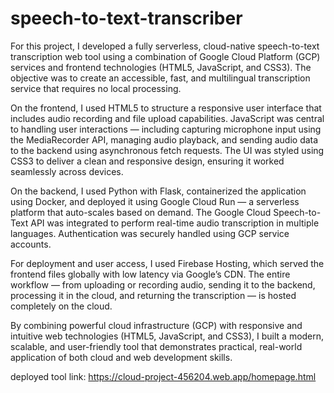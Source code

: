 # speech-to-text-transcriber
For this project, I developed a fully serverless, cloud-native speech-to-text transcription web tool using a combination of Google Cloud Platform (GCP) services and frontend technologies (HTML5, JavaScript, and CSS3). The objective was to create an accessible, fast, and multilingual transcription service that requires no local processing.

On the frontend, I used HTML5 to structure a responsive user interface that includes audio recording and file upload capabilities. JavaScript was central to handling user interactions — including capturing microphone input using the MediaRecorder API, managing audio playback, and sending audio data to the backend using asynchronous fetch requests. The UI was styled using CSS3 to deliver a clean and responsive design, ensuring it worked seamlessly across devices.

On the backend, I used Python with Flask, containerized the application using Docker, and deployed it using Google Cloud Run — a serverless platform that auto-scales based on demand. The Google Cloud Speech-to-Text API was integrated to perform real-time audio transcription in multiple languages. Authentication was securely handled using GCP service accounts.

For deployment and user access, I used Firebase Hosting, which served the frontend files globally with low latency via Google’s CDN. The entire workflow — from uploading or recording audio, sending it to the backend, processing it in the cloud, and returning the transcription — is hosted completely on the cloud.

By combining powerful cloud infrastructure (GCP) with responsive and intuitive web technologies (HTML5, JavaScript, and CSS3), I built a modern, scalable, and user-friendly tool that demonstrates practical, real-world application of both cloud and web development skills.

deployed tool link: https://cloud-project-456204.web.app/homepage.html
